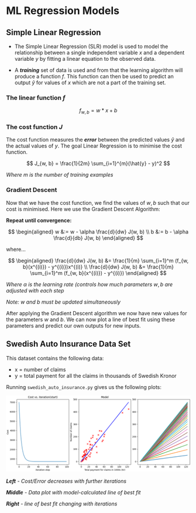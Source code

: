 # ML Regression Models

## Simple Linear Regression

- The Simple Linear Regression (SLR) model is used to model the relationship between a single independent variable $x$ and a dependent variable $y$ by fitting a linear equation to the observed data.

- A ***training*** set of data is used and from that the learning algorithm will produce a function $f$. This function can then be used to predict an output $\hat{y}$ for values of $x$ which are not a part of the training set.


### The linear function $f$

$$ f_{w, b} = w*x + b $$

### The cost function $J$

The cost function measures the ***error*** between the predicted values $\hat{y}$ and the actual values of $y$. The goal Linear Regression is to minimise the cost function.

$$ J_{w, b} = \frac{1}{2m} \sum_{i=1}^{m}(\hat{y} - y)^2  $$

*Where* $m$ *is the number of training examples*

### Gradient Descent

Now that we have the cost function, we find the values of $w, b$ such that our cost is minimised. Here we use the Gradient Descent Algorithm:

**Repeat until convergence:**

$$
\begin{aligned}
w &:= w - \alpha \frac{d}{dw} J(w, b) \\
b &:= b - \alpha \frac{d}{db} J(w, b)
\end{aligned}
$$

where...

$$
\begin{aligned}
\frac{d}{dw} J(w, b) &= \frac{1}{m} \sum_{i=1}^m (f_{w, b}(x^{(i)}) - y^{(i)})x^{(i)} \\
\frac{d}{dw} J(w, b) &= \frac{1}{m} \sum_{i=1}^m (f_{w, b}(x^{(i)}) - y^{(i)})
\end{aligned}
$$


*Where* $\alpha$ *is the learning rate (controls how much parameters* $w,b$ *are adjusted with each step*

*Note:* $w$ *and* $b$ *must be updated simultaneously*

After applying the Gradient Descent algorithm we now have new values for the parameters $w$ and $b$. We can now plot a line of best fit using these parameters and predict our own outputs for new inputs.

## Swedish Auto Insurance Data Set

This dataset contains the following data:
- x = number of claims
- y = total payment for all the claims in thousands of Swedish Kronor

Running `swedish_auto_insurance.py` gives us the following plots:

![Ouput Plot Image](images/output_plot_1.png)

***Left** - Cost/Error decreases with further iterations*

***Middle** - Data plot with model-calculated line of best fit*

***Right** - line of best fit changing with iterations*

